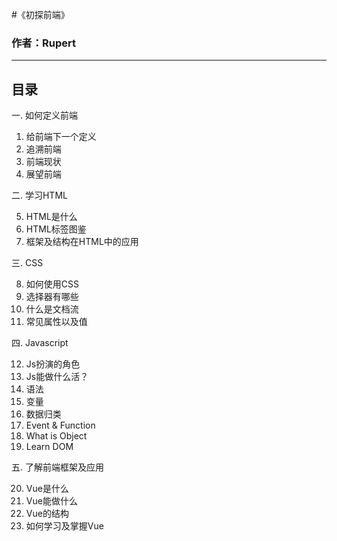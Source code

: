 #《初探前端》

### 		作者：Rupert



---

## 目录

一. 如何定义前端

1. 给前端下一个定义
2. 追溯前端
3. 前端现状
4. 展望前端

二. 学习HTML

5. HTML是什么
6. HTML标签图鉴
7. 框架及结构在HTML中的应用

三. CSS

8. 如何使用CSS
9. 选择器有哪些
10. 什么是文档流
11. 常见属性以及值

四. Javascript

12. Js扮演的角色
13. Js能做什么活？
14. 语法
15. 变量
16. 数据归类
17. Event & Function
18. What is Object
19. Learn DOM

五. 了解前端框架及应用

20. Vue是什么
21. Vue能做什么
22. Vue的结构
23. 如何学习及掌握Vue
